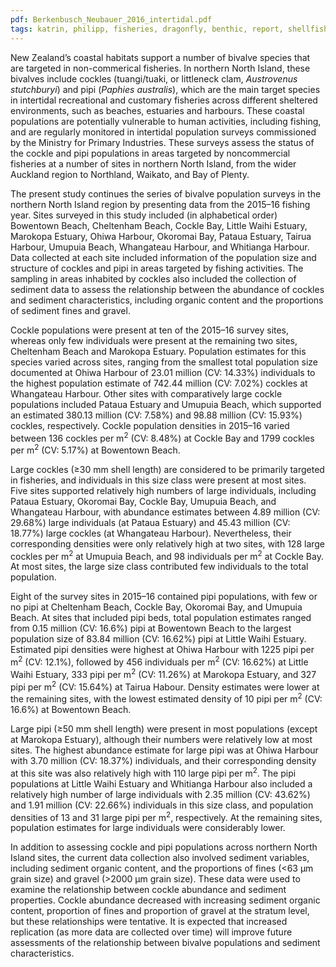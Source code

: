 ```yaml
---
pdf: Berkenbusch_Neubauer_2016_intertidal.pdf
tags: katrin, philipp, fisheries, dragonfly, benthic, report, shellfish
---
```

New Zealand’s coastal habitats support a number of bivalve species that are targeted in non-commerical fisheries. In northern North Island, these bivalves include cockles (tuangi/tuaki, or littleneck clam, *Austrovenus stutchburyi*) and pipi (*Paphies australis*), which are the main target species in intertidal recreational and customary fisheries across different sheltered environments, such as beaches, estuaries and harbours. These coastal populations are potentially vulnerable to human activities, including fishing, and are regularly monitored in intertidal population surveys commissioned by the Ministry for Primary Industries. These surveys assess the status of the cockle and pipi populations in areas targeted by noncommercial fisheries at a number of sites in northern North Island, from the wider Auckland region to Northland, Waikato, and Bay of Plenty.

The present study continues the series of bivalve population surveys in the northern North Island region by presenting data from the 2015–16 fishing year. Sites surveyed in this study included (in alphabetical order) Bowentown Beach, Cheltenham Beach, Cockle Bay, Little Waihi Estuary, Marokopa Estuary, Ohiwa Harbour, Okoromai Bay, Pataua Estuary, Tairua Harbour, Umupuia Beach, Whangateau Harbour, and Whitianga Harbour. Data collected at each site included information of the population size and structure of cockles and pipi in areas targeted by fishing activities. The sampling in areas inhabited by cockles also included the collection of sediment data to assess the relationship between the abundance of cockles and sediment characteristics, including organic content and the proportions of sediment fines and gravel.

Cockle populations were present at ten of the 2015–16 survey sites, whereas only few individuals were present at the remaining two sites, Cheltenham Beach and Marokopa Estuary. Population estimates for this species varied across sites, ranging from the smallest total population size documented at Ohiwa Harbour of 23.01 million (CV: 14.33%) individuals to the highest population estimate of 742.44 million (CV: 7.02%) cockles at Whangateau Harbour. Other sites with comparatively large cockle populations included Pataua Estuary and Umupuia Beach, which supported an estimated 380.13 million (CV: 7.58%) and 98.88 million (CV: 15.93%) cockles, respectively. Cockle population densities in 2015–16 varied between 136 cockles per m<sup>2</sup> (CV: 8.48%) at Cockle Bay and 1799 cockles per m<sup>2</sup> (CV: 5.17%) at Bowentown Beach.

Large cockles (≥30 mm shell length) are considered to be primarily targeted in fisheries, and individuals in this size class were present at most sites. Five sites supported relatively high numbers of large individuals, including Pataua Estuary, Okoromai Bay, Cockle Bay, Umupuia Beach, and Whangateau Harbour, with abundance estimates between 4.89 million (CV: 29.68%) large individuals (at Pataua Estuary) and 45.43 million (CV: 18.77%) large cockles (at Whangateau Harbour). Nevertheless, their corresponding densities were only relatively high at two sites, with 128 large cockles per m<sup>2</sup> at Umupuia Beach, and 98 individuals per m<sup>2</sup> at Cockle Bay. At most sites, the large size class contributed few individuals to the total population.

Eight of the survey sites in 2015–16 contained pipi populations, with few or no pipi at Cheltenham Beach, Cockle Bay, Okoromai Bay, and Umupuia Beach. At sites that included pipi beds, total population estimates ranged from 0.15 million (CV: 16.6%) pipi at Bowentown Beach to the largest population size of 83.84 million (CV: 16.62%) pipi at Little Waihi Estuary. Estimated pipi densities were highest at Ohiwa Harbour with 1225 pipi per m<sup>2</sup> (CV: 12.1%), followed by 456 individuals per m<sup>2</sup> (CV: 16.62%) at Little Waihi Estuary, 333 pipi per m<sup>2</sup> (CV: 11.26%) at Marokopa Estuary, and 327 pipi per m<sup>2</sup> (CV: 15.64%) at Tairua Habour. Density estimates were lower at the remaining sites, with the lowest estimated density of 10 pipi per m<sup>2</sup> (CV: 16.6%) at Bowentown Beach.

Large pipi (≥50 mm shell length) were present in most populations (except at Marokopa Estuary), although their numbers were relatively low at most sites. The highest abundance estimate for large pipi was at Ohiwa Harbour with 3.70 million (CV: 18.37%) individuals, and their corresponding density at this site was also relatively high with 110 large pipi per m<sup>2</sup>. The pipi populations at Little Waihi Estuary and Whitianga Harbour also included a relatively high number of large individuals with 2.35 million (CV: 43.62%) and 1.91 million (CV: 22.66%) individuals in this size class, and population densities of 13 and 31 large pipi per m<sup>2</sup>, respectively. At the remaining sites, population estimates for large individuals were considerably lower.

In addition to assessing cockle and pipi populations across northern North Island sites, the current data collection also involved sediment variables, including sediment organic content, and the proportions of fines (<63 μm grain size) and gravel (>2000 μm grain size). These data were used to examine the relationship between cockle abundance and sediment properties. Cockle abundance decreased with increasing sediment organic content, proportion of fines and proportion of gravel at the stratum level, but these relationships were tentative. It is expected that increased replication (as more data are collected over time) will improve future assessments of the relationship between bivalve populations and sediment characteristics.
